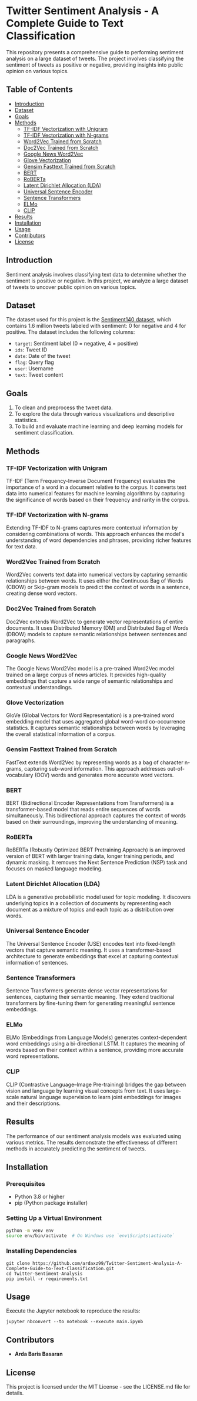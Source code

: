 # Twitter Sentiment Analysis - A Complete Guide to Text Classification

This repository presents a comprehensive guide to performing sentiment analysis on a large dataset of tweets. The project involves classifying the sentiment of tweets as positive or negative, providing insights into public opinion on various topics.

## Table of Contents

- [Introduction](#introduction)
- [Dataset](#dataset)
- [Goals](#goals)
- [Methods](#methods)
  - [TF-IDF Vectorization with Unigram](#tf-idf-vectorization-with-unigram)
  - [TF-IDF Vectorization with N-grams](#tf-idf-vectorization-with-n-grams)
  - [Word2Vec Trained from Scratch](#word2vec-trained-from-scratch)
  - [Doc2Vec Trained from Scratch](#doc2vec-trained-from-scratch)
  - [Google News Word2Vec](#google-news-word2vec)
  - [Glove Vectorization](#glove-vectorization)
  - [Gensim Fasttext Trained from Scratch](#gensim-fasttext-trained-from-scratch)
  - [BERT](#bert)
  - [RoBERTa](#roberta)
  - [Latent Dirichlet Allocation (LDA)](#latent-dirichlet-allocation-lda)
  - [Universal Sentence Encoder](#universal-sentence-encoder)
  - [Sentence Transformers](#sentence-transformers)
  - [ELMo](#elmo)
  - [CLIP](#clip)
- [Results](#results)
- [Installation](#installation)
- [Usage](#usage)
- [Contributors](#contributors)
- [License](#license)

## Introduction

Sentiment analysis involves classifying text data to determine whether the sentiment is positive or negative. In this project, we analyze a large dataset of tweets to uncover public opinion on various topics.

## Dataset

The dataset used for this project is the [Sentiment140 dataset](https://www.kaggle.com/datasets/kazanova/sentiment140), which contains 1.6 million tweets labeled with sentiment: 0 for negative and 4 for positive. The dataset includes the following columns:
- `target`: Sentiment label (0 = negative, 4 = positive)
- `ids`: Tweet ID
- `date`: Date of the tweet
- `flag`: Query flag
- `user`: Username
- `text`: Tweet content

## Goals

1. To clean and preprocess the tweet data.
2. To explore the data through various visualizations and descriptive statistics.
3. To build and evaluate machine learning and deep learning models for sentiment classification.

## Methods

### TF-IDF Vectorization with Unigram

TF-IDF (Term Frequency-Inverse Document Frequency) evaluates the importance of a word in a document relative to the corpus. It converts text data into numerical features for machine learning algorithms by capturing the significance of words based on their frequency and rarity in the corpus.

### TF-IDF Vectorization with N-grams

Extending TF-IDF to N-grams captures more contextual information by considering combinations of words. This approach enhances the model's understanding of word dependencies and phrases, providing richer features for text data.

### Word2Vec Trained from Scratch

Word2Vec converts text data into numerical vectors by capturing semantic relationships between words. It uses either the Continuous Bag of Words (CBOW) or Skip-gram models to predict the context of words in a sentence, creating dense word vectors.

### Doc2Vec Trained from Scratch

Doc2Vec extends Word2Vec to generate vector representations of entire documents. It uses Distributed Memory (DM) and Distributed Bag of Words (DBOW) models to capture semantic relationships between sentences and paragraphs.

### Google News Word2Vec

The Google News Word2Vec model is a pre-trained Word2Vec model trained on a large corpus of news articles. It provides high-quality embeddings that capture a wide range of semantic relationships and contextual understandings.

### Glove Vectorization

GloVe (Global Vectors for Word Representation) is a pre-trained word embedding model that uses aggregated global word-word co-occurrence statistics. It captures semantic relationships between words by leveraging the overall statistical information of a corpus.

### Gensim Fasttext Trained from Scratch

FastText extends Word2Vec by representing words as a bag of character n-grams, capturing sub-word information. This approach addresses out-of-vocabulary (OOV) words and generates more accurate word vectors.

### BERT

BERT (Bidirectional Encoder Representations from Transformers) is a transformer-based model that reads entire sequences of words simultaneously. This bidirectional approach captures the context of words based on their surroundings, improving the understanding of meaning.

### RoBERTa

RoBERTa (Robustly Optimized BERT Pretraining Approach) is an improved version of BERT with larger training data, longer training periods, and dynamic masking. It removes the Next Sentence Prediction (NSP) task and focuses on masked language modeling.

### Latent Dirichlet Allocation (LDA)

LDA is a generative probabilistic model used for topic modeling. It discovers underlying topics in a collection of documents by representing each document as a mixture of topics and each topic as a distribution over words.

### Universal Sentence Encoder

The Universal Sentence Encoder (USE) encodes text into fixed-length vectors that capture semantic meaning. It uses a transformer-based architecture to generate embeddings that excel at capturing contextual information of sentences.

### Sentence Transformers

Sentence Transformers generate dense vector representations for sentences, capturing their semantic meaning. They extend traditional transformers by fine-tuning them for generating meaningful sentence embeddings.

### ELMo

ELMo (Embeddings from Language Models) generates context-dependent word embeddings using a bi-directional LSTM. It captures the meaning of words based on their context within a sentence, providing more accurate word representations.

### CLIP

CLIP (Contrastive Language–Image Pre-training) bridges the gap between vision and language by learning visual concepts from text. It uses large-scale natural language supervision to learn joint embeddings for images and their descriptions.

## Results

The performance of our sentiment analysis models was evaluated using various metrics. The results demonstrate the effectiveness of different methods in accurately predicting the sentiment of tweets.

## Installation

### Prerequisites

- Python 3.8 or higher
- pip (Python package installer)

### Setting Up a Virtual Environment

```bash
python -m venv env
source env/bin/activate  # On Windows use `env\Scripts\activate`
```


### Installing Dependencies

```
git clone https://github.com/ardaxz99/Twitter-Sentiment-Analysis-A-Complete-Guide-to-Text-Classification.git
cd Twitter-Sentiment-Analysis
pip install -r requirements.txt
```

## Usage

Execute the Jupyter notebook to reproduce the results:

```
jupyter nbconvert --to notebook --execute main.ipynb
```

## Contributors

- **Arda Baris Basaran**

## License

This project is licensed under the MIT License - see the LICENSE.md file for details.
